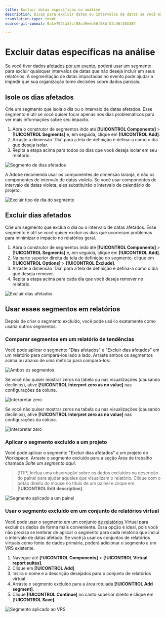 ```yaml
---
title: Excluir datas específicas na análise
description: Dicas para excluir datas ou intervalos de datas se você não quiser incluí-las nos relatórios.
translation-type: tm+mt
source-git-commit: 0a1e702fa3fcf88cd9eeb56f58bf52c46f30b387

---
```



# Excluir datas específicas na análise

Se você tiver dados [afetados por um evento](overview.md), poderá usar um segmento para excluir quaisquer intervalos de datas que não deseja incluir em seus relatórios. A segmentação de datas impactadas no evento pode ajudar a impedir que sua organização tome decisões sobre dados parciais.

## Isole os dias afetados

Crie um segmento que isola o dia ou o intervalo de datas afetados. Esse segmento é útil se você quiser focar apenas nos dias problemáticos para ver mais informações sobre seu impacto.

1. Abra o construtor de segmentos indo até **[!UICONTROL Components]** > **[!UICONTROL Segments]** e, em seguida, clique em **[!UICONTROL Add]**.
2. Arraste a dimensão &#39;Dia&#39; para a tela de definição e defina-a como o dia que deseja isolar.
3. Repita a etapa acima para todos os dias que você deseja isolar em seu relatório.

![Segmento de dias afetados](assets/affected_days.jpg)

A Adobe recomenda usar os componentes de dimensão laranja, e não os componentes de intervalo de datas violeta. Se você usar componentes de intervalo de datas violeta, eles substituirão o intervalo de calendário do projeto:

![Excluir tipo de dia do segmento](assets/exclude_segment_day_type.jpg)

## Excluir dias afetados

Crie um segmento que exclua o dia ou o intervalo de datas afetados. Esse segmento é útil se você quiser excluir os dias que ocorreram problemas para minimizar o impacto no relatórios geral.

1. Abra o construtor de segmentos indo até **[!UICONTROL Components]** > **[!UICONTROL Segments]** e, em seguida, clique em **[!UICONTROL Add]**.
2. Na parte superior direita da tela de definição do segmento, clique em **[!UICONTROL Options]** > **[!UICONTROL Exclude]**.
3. Arraste a dimensão &#39;Dia&#39; para a tela de definição e defina-a como o dia que deseja remover.
4. Repita a etapa acima para cada dia que você deseja remover no relatório.

![Excluir dias afetados](assets/exclude_affected_days.jpg)

## Usar esses segmentos em relatórios

Depois de criar o segmento excluído, você pode usá-lo exatamente como usaria outros segmentos.

### Comparar segmentos em um relatório de tendências

Você pode aplicar o segmento &quot;Dias afetados&quot; e &quot;Excluir dias afetados&quot; em um relatório para compará-los lado a lado. Arraste ambos os segmentos acima ou abaixo de uma métrica para compará-los:

![Ambos os segmentos](assets/affected_and_exclude.png)

Se você não quiser mostrar zeros na tabela ou nas visualizações (causando declínios), ative **[!UICONTROL Interpret zero as no value]** nas configurações da coluna.

![Interpretar zero](assets/interpret_zero.png)

Se você não quiser mostrar zeros na tabela ou nas visualizações (causando declínios), ative **[!UICONTROL Interpret zero as no value]** nas configurações da coluna.

![Interpretar zero](../assets/interpret_zero.png)

### Aplicar o segmento excluído a um projeto

Você pode aplicar o segmento &quot;Excluir dias afetados&quot; a um projeto do Workspace. Arraste o segmento excluído para a seção Área de trabalho chamada *Solte um segmento aqui*.

>[!TIP] Inclua uma observação sobre os dados excluídos na descrição do painel para ajudar aqueles que visualizam o relatório. Clique com o botão direito do mouse no título de um painel e clique em **[!UICONTROL Edit description]**.

![Segmento aplicado a um painel](assets/exclude_segment_panel.jpg)

### Usar o segmento excluído em um conjunto de relatórios virtual

Você pode usar o segmento em um conjunto [de relatórios](/help/components/vrs/vrs-about.md) Virtual para excluir os dados de forma mais conveniente. Essa opção é ideal, pois você não precisa se lembrar de aplicar o segmento para cada relatório que inclui o intervalo de datas afetado. Se você já usar os conjuntos de relatórios virtuais como fonte de dados primária, poderá adicionar o segmento a um VRS existente.

1. Navegue até **[!UICONTROL Components]** > **[!UICONTROL Virtual report suites]**.
2. Clique em **[!UICONTROL Add]**.
3. Insira o nome e a descrição desejados para o conjunto de relatórios virtual.
4. Arraste o segmento excluído para a área rotulada **[!UICONTROL Add segment]**.
5. Clique **[!UICONTROL Continue]** no canto superior direito e clique em **[!UICONTROL Save]**.

![Segmento aplicado ao VRS](assets/exclude_segment_vrs.png)
